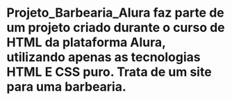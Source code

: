 # Projeto_Barbearia_Alura faz parte de um projeto criado durante o curso de HTML da plataforma Alura, utilizando apenas as tecnologias HTML E CSS puro. Trata de um site para uma barbearia.
